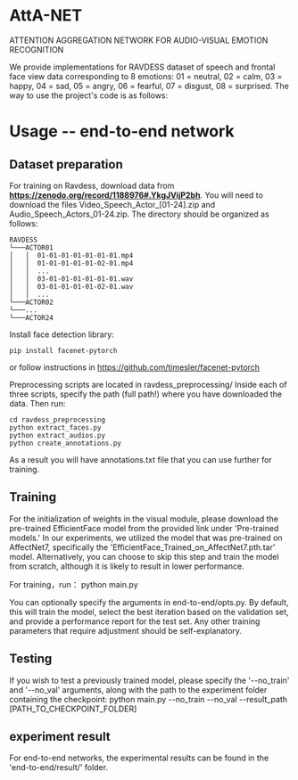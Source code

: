 # AttA-NET
ATTENTION AGGREGATION NETWORK FOR AUDIO-VISUAL EMOTION RECOGNITION

We provide implementations for RAVDESS dataset of speech and frontal face view data corresponding to 8 emotions: 01 = neutral, 02 = calm, 03 = happy, 04 = sad, 05 = angry, 06 = fearful, 07 = disgust, 08 = surprised. The way to use the project's code is as follows:

# Usage -- end-to-end network
## Dataset preparation
For training on Ravdess, download data from **https://zenodo.org/record/1188976#.YkgJVijP2bh**. You will need to download the files Video_Speech_Actor_[01-24].zip and Audio_Speech_Actors_01-24.zip. The directory should be organized as follows:

    RAVDESS
    └───ACTOR01
    │   │  01-01-01-01-01-01-01.mp4
    │   │  01-01-01-01-01-02-01.mp4
    │   │  ...
    │   │  03-01-01-01-01-01-01.wav
    │   │  03-01-01-01-01-02-01.wav
    │   │  ...
    └───ACTOR02
    └───...
    └───ACTOR24

Install face detection library:

    pip install facenet-pytorch

or follow instructions in https://github.com/timesler/facenet-pytorch

Preprocessing scripts are located in ravdess_preprocessing/ Inside each of three scripts, specify the path (full path!) where you have downloaded the data. Then run:
    
    cd ravdess_preprocessing
    python extract_faces.py
    python extract_audios.py
    python create_annotations.py

As a result you will have annotations.txt file that you can use further for training.

## Training
For the initialization of weights in the visual module, please download the pre-trained EfficientFace model from the provided link under 'Pre-trained models.' In our experiments, we utilized the model that was pre-trained on AffectNet7, specifically the 'EfficientFace_Trained_on_AffectNet7.pth.tar' model. Alternatively, you can choose to skip this step and train the model from scratch, although it is likely to result in lower performance.

For training，run：
        python main.py

You can optionally specify the arguments in end-to-end/opts.py. By default, this will train the model, select the best iteration based on the validation set, and provide a performance report for the test set. Any other training parameters that require adjustment should be self-explanatory.

## Testing
If you wish to test a previously trained model, please specify the '--no_train' and '--no_val' arguments, along with the path to the experiment folder containing the checkpoint:
        python main.py  --no_train --no_val --result_path [PATH_TO_CHECKPOINT_FOLDER]


## experiment result
For end-to-end networks, the experimental results can be found in the 'end-to-end/result/' folder.

